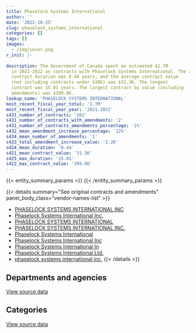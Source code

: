 ```yaml
---
title: Phaselock Systems International
author: ''
date: '2022-10-25'
slug: phaselock_systems_international
categories: []
tags: []
images:
  - /img/cover.png
r_init: |-
  
description: The Government of Canada spent an estimated $1.7M
  in 2021-2022 on contracts with Phaselock Systems International. The average
  contract duration was 0.44 years, and the average contract value
  (not including contracts under $10k) was $31.3K. The longest
  contract was 15.01 years. The largest contract by value (including
  amendments) was $399.8K.
lookup_name: 'PHASELOCK SYSTEMS INTERNATIONAL'
most_recent_fiscal_year_total: '1.7M'
most_recent_fiscal_year_year: '2021-2022'
s431_number_of_contracts: '262'
s431_number_of_contracts_with_amendments: '2'
s431_number_of_contracts_amendments_percentage: '1%'
s432_mean_amendment_increase_percentage: '12%'
s434_mean_number_of_amendments: '1'
s433_total_amendment_increase_value: '2.2K'
s424_mean_duration: '0.44'
s421_mean_contract_value: '31.3K'
s425_max_duration: '15.01'
s422_max_contract_value: '399.8K'
---
```


<script src="/rmarkdown-libs/htmlwidgets/htmlwidgets.js"></script>
<link href="/rmarkdown-libs/datatables-css/datatables-crosstalk.css" rel="stylesheet" />
<script src="/rmarkdown-libs/datatables-binding/datatables.js"></script>
<script src="/rmarkdown-libs/jquery/jquery-3.6.0.min.js"></script>
<link href="/rmarkdown-libs/dt-core-bootstrap/css/dataTables.bootstrap.min.css" rel="stylesheet" />
<link href="/rmarkdown-libs/dt-core-bootstrap/css/dataTables.bootstrap.extra.css" rel="stylesheet" />
<script src="/rmarkdown-libs/dt-core-bootstrap/js/jquery.dataTables.min.js"></script>
<script src="/rmarkdown-libs/dt-core-bootstrap/js/dataTables.bootstrap.min.js"></script>
<link href="/rmarkdown-libs/crosstalk/css/crosstalk.min.css" rel="stylesheet" />
<script src="/rmarkdown-libs/crosstalk/js/crosstalk.min.js"></script>
<script src="/rmarkdown-libs/htmlwidgets/htmlwidgets.js"></script>
<link href="/rmarkdown-libs/datatables-css/datatables-crosstalk.css" rel="stylesheet" />
<script src="/rmarkdown-libs/datatables-binding/datatables.js"></script>
<script src="/rmarkdown-libs/jquery/jquery-3.6.0.min.js"></script>
<link href="/rmarkdown-libs/dt-core-bootstrap/css/dataTables.bootstrap.min.css" rel="stylesheet" />
<link href="/rmarkdown-libs/dt-core-bootstrap/css/dataTables.bootstrap.extra.css" rel="stylesheet" />
<script src="/rmarkdown-libs/dt-core-bootstrap/js/jquery.dataTables.min.js"></script>
<script src="/rmarkdown-libs/dt-core-bootstrap/js/dataTables.bootstrap.min.js"></script>
<link href="/rmarkdown-libs/crosstalk/css/crosstalk.min.css" rel="stylesheet" />
<script src="/rmarkdown-libs/crosstalk/js/crosstalk.min.js"></script>

{{< entity_summary_params >}}
{{< /entity_summary_params >}}

{{< details summary="See original contracts and amendments" panel_body_class="vendor-names-list" >}}
- [PHASELOCK SYSTEMS INTERNATIONAL INC](https://search.open.canada.ca/en/ct/?sort=contract_value_f%20desc&page=1&search_text=%22PHASELOCK%20SYSTEMS%20INTERNATIONAL%20INC%22)
- [Phaselock Systems International Inc.](https://search.open.canada.ca/en/ct/?sort=contract_value_f%20desc&page=1&search_text=%22Phaselock%20Systems%20International%20Inc.%22)
- [PHASELOCK SYSTEMS INTERNATIONAL](https://search.open.canada.ca/en/ct/?sort=contract_value_f%20desc&page=1&search_text=%22PHASELOCK%20SYSTEMS%20INTERNATIONAL%22)
- [PHASELOCK SYSTEMS INTERNATIONAL INC.](https://search.open.canada.ca/en/ct/?sort=contract_value_f%20desc&page=1&search_text=%22PHASELOCK%20SYSTEMS%20INTERNATIONAL%20INC.%22)
- [Phaselock Systems International](https://search.open.canada.ca/en/ct/?sort=contract_value_f%20desc&page=1&search_text=%22Phaselock%20Systems%20International%22)
- [Phaselock Systems International Inc](https://search.open.canada.ca/en/ct/?sort=contract_value_f%20desc&page=1&search_text=%22Phaselock%20Systems%20International%20Inc%22)
- [Phaselock Systems International In](https://search.open.canada.ca/en/ct/?sort=contract_value_f%20desc&page=1&search_text=%22Phaselock%20Systems%20International%20In%22)
- [Phaselock Systems International Ltd.](https://search.open.canada.ca/en/ct/?sort=contract_value_f%20desc&page=1&search_text=%22Phaselock%20Systems%20International%20Ltd.%22)
- [phaselock systems international inc.](https://search.open.canada.ca/en/ct/?sort=contract_value_f%20desc&page=1&search_text=%22phaselock%20systems%20international%20inc.%22)
{{< /details >}}

## Departments and agencies

<div id="htmlwidget-1" style="width:100%;height:auto;" class="datatables html-widget"></div>
<script type="application/json" data-for="htmlwidget-1">{"x":{"style":"bootstrap","filter":"none","vertical":false,"data":[["<a href=\"/departments/aafc-aac/\">Agriculture and Agri-Food Canada<\/a>","<a href=\"/departments/acoa-apeca/\">Atlantic Canada Opportunities Agency<\/a>","<a href=\"/departments/cbsa-asfc/\">Canada Border Services Agency<\/a>","<a href=\"/departments/cnsc-ccsn/\">Canadian Nuclear Safety Commission<\/a>","<a href=\"/departments/cra-arc/\">Canada Revenue Agency<\/a>","<a href=\"/departments/csa-asc/\">Canadian Space Agency<\/a>","<a href=\"/departments/csc-scc/\">Correctional Service of Canada<\/a>","<a href=\"/departments/dfo-mpo/\">Fisheries and Oceans Canada<\/a>","<a href=\"/departments/dnd-mdn/\">National Defence<\/a>","<a href=\"/departments/ec/\">Environment and Climate Change Canada<\/a>","<a href=\"/departments/esdc-edsc/\">Employment and Social Development Canada<\/a>","<a href=\"/departments/fin/\">Department of Finance Canada<\/a>","<a href=\"/departments/hc-sc/\">Health Canada<\/a>","<a href=\"/departments/iaac-aeic/\">Impact Assessment Agency of Canada<\/a>","<a href=\"/departments/nrc-cnrc/\">National Research Council Canada<\/a>","<a href=\"/departments/nrcan-rncan/\">Natural Resources Canada<\/a>","<a href=\"/departments/pc/\">Parks Canada<\/a>","<a href=\"/departments/pch/\">Canadian Heritage<\/a>","<a href=\"/departments/pwgsc-tpsgc/\">Public Services and Procurement Canada<\/a>","<a href=\"/departments/rcmp-grc/\">Royal Canadian Mounted Police<\/a>","<a href=\"/departments/ssc-spc/\">Shared Services Canada<\/a>","<a href=\"/departments/tc/\">Transport Canada<\/a>"],[26953.33,null,30916.8,null,56983.17,null,13543.05,14666.95,118027.79,null,18122.5,null,null,175192.04,564868.53,110206.84,null,null,22140.17,98665.32,31262.93,113675.01],[null,4467.75,71924.93,21373.95,null,null,27779,null,114180.52,85240.11,31553.7,null,13305.75,null,860623.66,157628.89,11623.98,55590.76,48360.23,366337.7,88950.3,127053.31],[29979.54,11616.15,null,null,57027.15,11467.03,22798.16,23912.16,325990.34,125310.21,null,null,null,null,642914.6,25044.35,null,null,223753.71,171419.4,57135.24,21549.67],[null,null,null,10961,null,null,41978.23,null,4249.19,151845.63,null,15026.18,null,null,1336644.21,null,null,null,11610.75,49309.82,78742.81,45134.39]],"container":"<table class=\"table table-striped table-hover row-border order-column display\">\n  <thead>\n    <tr>\n      <th>Department<\/th>\n      <th>2018-2019<\/th>\n      <th>2019-2020<\/th>\n      <th>2020-2021<\/th>\n      <th>2021-2022<\/th>\n    <\/tr>\n  <\/thead>\n<\/table>","options":{"order":[[4,"desc"]],"pageLength":10,"autoWidth":true,"columnDefs":[{"targets":1,"render":"function(data, type, row, meta) {\n    return type !== 'display' ? data : DTWidget.formatCurrency(data, \"$\", 2, 3, \",\", \".\", true, null);\n  }"},{"targets":2,"render":"function(data, type, row, meta) {\n    return type !== 'display' ? data : DTWidget.formatCurrency(data, \"$\", 2, 3, \",\", \".\", true, null);\n  }"},{"targets":3,"render":"function(data, type, row, meta) {\n    return type !== 'display' ? data : DTWidget.formatCurrency(data, \"$\", 2, 3, \",\", \".\", true, null);\n  }"},{"targets":4,"render":"function(data, type, row, meta) {\n    return type !== 'display' ? data : DTWidget.formatCurrency(data, \"$\", 2, 3, \",\", \".\", true, null);\n  }"},{"width":"16%","targets":[1,2,3,4]},{"className":"dt-right","targets":[1,2,3,4]}],"orderClasses":false}},"evals":["options.columnDefs.0.render","options.columnDefs.1.render","options.columnDefs.2.render","options.columnDefs.3.render"],"jsHooks":[]}</script>
<p class="text-right">
<a href="https://github.com/GoC-Spending/contracts-data/tree/main/data/out/vendors/phaselock_systems_international/summary_by_fiscal_year_by_department.csv" class="source-data-link btn btn-link">View source data</a>
</p>

## Categories

<div id="htmlwidget-2" style="width:100%;height:auto;" class="datatables html-widget"></div>
<script type="application/json" data-for="htmlwidget-2">{"x":{"style":"bootstrap","filter":"none","vertical":false,"data":[["<a href=\"/categories/other/\">(Other)<\/a>","<a href=\"/categories/facilities_and_construction/\">Facilities and construction<\/a>","<a href=\"/categories/defence/\">Defence<\/a>","<a href=\"/categories/professional_services/\">Professional services<\/a>","<a href=\"/categories/information_technology/\">Information technology<\/a>","<a href=\"/categories/industrial_products_and_services/\">Industrial products and services<\/a>"],[null,18745.5,118027.79,null,1234361.62,24089.53],[11881.95,1673.7,114180.52,null,1859653.03,98605.34],[null,null,325990.34,null,1382392.97,41534.4],[null,null,4249.19,8571.7,1709937.66,22743.66]],"container":"<table class=\"table table-striped table-hover row-border order-column display\">\n  <thead>\n    <tr>\n      <th>Category<\/th>\n      <th>2018-2019<\/th>\n      <th>2019-2020<\/th>\n      <th>2020-2021<\/th>\n      <th>2021-2022<\/th>\n    <\/tr>\n  <\/thead>\n<\/table>","options":{"order":[[4,"desc"]],"dom":"t","pageLength":30,"autoWidth":true,"columnDefs":[{"targets":1,"render":"function(data, type, row, meta) {\n    return type !== 'display' ? data : DTWidget.formatCurrency(data, \"$\", 2, 3, \",\", \".\", true, null);\n  }"},{"targets":2,"render":"function(data, type, row, meta) {\n    return type !== 'display' ? data : DTWidget.formatCurrency(data, \"$\", 2, 3, \",\", \".\", true, null);\n  }"},{"targets":3,"render":"function(data, type, row, meta) {\n    return type !== 'display' ? data : DTWidget.formatCurrency(data, \"$\", 2, 3, \",\", \".\", true, null);\n  }"},{"targets":4,"render":"function(data, type, row, meta) {\n    return type !== 'display' ? data : DTWidget.formatCurrency(data, \"$\", 2, 3, \",\", \".\", true, null);\n  }"},{"width":"16%","targets":[1,2,3,4]},{"className":"dt-right","targets":[1,2,3,4]}],"orderClasses":false,"lengthMenu":[10,25,30,50,100]}},"evals":["options.columnDefs.0.render","options.columnDefs.1.render","options.columnDefs.2.render","options.columnDefs.3.render"],"jsHooks":[]}</script>
<p class="text-right">
<a href="https://github.com/GoC-Spending/contracts-data/tree/main/data/out/vendors/phaselock_systems_international/summary_by_fiscal_year_by_category.csv" class="source-data-link btn btn-link">View source data</a>
</p>
